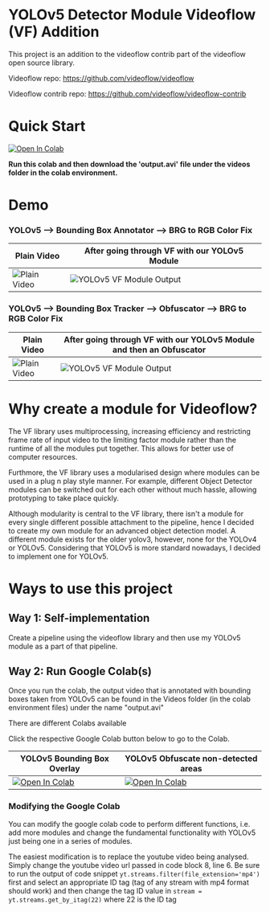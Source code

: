 # YOLOv5 Detector Module Videoflow (VF) Addition

This project is an addition to the videoflow contrib part of the videoflow open source library.

Videoflow repo: https://github.com/videoflow/videoflow

Videoflow contrib repo: https://github.com/videoflow/videoflow-contrib

# Quick Start

[![Open In Colab](https://colab.research.google.com/assets/colab-badge.svg)](https://colab.research.google.com/drive/1kQkmGxvOz4QbjsPtZeJLDS9A_z6lb6KL)

__Run this colab and then download the 'output.avi' file under the videos folder in the colab environment.__

# Demo

### YOLOv5 --> Bounding Box Annotator --> BRG to RGB Color Fix

| Plain Video | After going through VF with our YOLOv5 Module |
|------------------------------------------------------------------------|-------------------------------------------------------------------------|
|![Plain Video](https://i.postimg.cc/VNpwg1DN/plain-Video.gif) | ![YOLOv5 VF Module Output](https://i.postimg.cc/bvStvy50/secondgif.gif) |

### YOLOv5 --> Bounding Box Tracker --> Obfuscator --> BRG to RGB Color Fix

| Plain Video | After going through VF with our YOLOv5 Module and then an Obfuscator |
|------------------------------------------------------------------------|-------------------------------------------------------------------------|
|![Plain Video](https://i.postimg.cc/h4y9D5y0/plain-Video2.gif) | ![YOLOv5 VF Module Output](https://i.postimg.cc/BndpqVvz/Obfuscator-Output.gif) |

# Why create a module for Videoflow?
The VF library uses multiprocessing, increasing efficiency and restricting frame rate of input video to the limiting factor module rather than the runtime of all the modules put together. This allows for better use of computer resources. 

Furthmore, the VF library uses a modularised design where modules can be used in a plug n play style manner. For example, different Object Detector modules can be switched out for each other without much hassle, allowing prototyping to take place quickly.

Although modularity is central to the VF library, there isn't a module for every single different possible attachment to the pipeline, hence I decided to create my own module for an advanced object detection model. A different module exists for the older yolov3, however, none for the YOLOv4 or YOLOv5. Considering that YOLOv5 is more standard nowadays, I decided to implement one for YOLOv5.

# Ways to use this project

## Way 1: Self-implementation
Create a pipeline using the videoflow library and then use my YOLOv5 module as a part of that pipeline.

## Way 2: Run Google Colab(s)

Once you run the colab, the output video that is annotated with bounding boxes taken from YOLOv5 can be found in the Videos folder (in the colab environment files) under the name "output.avi"

There are different Colabs available

Click the respective Google Colab button below to go to the Colab.

| YOLOv5 Bounding Box Overlay | YOLOv5 Obfuscate non-detected areas |
|--|--|
| [![Open In Colab](https://colab.research.google.com/assets/colab-badge.svg)](https://colab.research.google.com/drive/1kQkmGxvOz4QbjsPtZeJLDS9A_z6lb6KL) | [![Open In Colab](https://colab.research.google.com/assets/colab-badge.svg)](https://colab.research.google.com/drive/1LeIbwzym1RgrCkxbVQtAUu5Q3px7AUti?usp=sharing) | 

### Modifying the Google Colab
You can modify the google colab code to perform different functions, i.e. add more modules and change the fundamental functionality with YOLOv5 just being one in a series of modules.

The easiest modification is to replace the youtube video being analysed. Simply change the youtube video url passed in code block 8, line 6. Be sure to run the output of code snippet `yt.streams.filter(file_extension='mp4')` first and select an appropriate ID tag (tag of any stream with mp4 format should work) and then change the tag ID value in `stream = yt.streams.get_by_itag(22)` where 22 is the ID tag
